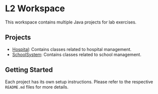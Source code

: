 # L2 Workspace

This workspace contains multiple Java projects for lab exercises.

## Projects

- [Hospital](Hospital/README.md): Contains classes related to hospital management.
- [SchoolSystem](SchoolSystem/README.md): Contains classes related to school management.

## Getting Started

Each project has its own setup instructions. Please refer to the respective `README.md` files for more details.